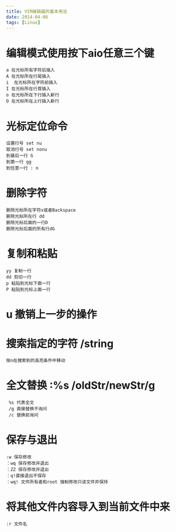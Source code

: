 ```yaml
---
title: VIM编辑器的基本用法
date: 2014-04-06
tags: [Linux]
---
```


# 编辑模式使用按下aio任意三个键
    a 在光标所有字符后插入
    A 在光标所在行尾插入
    i  在光标所在字符前插入
    I 在光标所在行首插入
    o 在光标所在下行插入新行
    O 在光标所在上行插入新行

# 光标定位命令
    设置行号 set nu
    取消行号 set nonu
    到最后一行 G
    到第一行 gg
    到任意一行 : n

# 删除字符
    删除光标所在字符x或者Backspace
    删除光标所在行 dd
    删除光标后面的一行D
    删除光标后面的所有行dG

# 复制和粘贴
    yy 复制一行
    dd 剪切一行
    p 粘贴到光标下面一行
    P 粘贴到光标上面一行

# u 撤销上一步的操作

# 搜索指定的字符 /string
    按n在搜索到的高亮条件中移动

# 全文替换 :%s /oldStr/newStr/g
     %s 代表全文
     /g 直接替换不询问
     /c 替换前询问

# 保存与退出
    :w 保存修改
    ：wq 保存修改并退出
    ：ZZ 保存修改并退出
    ：q!直接退出不保存
    ：wq! 文件所有者和root 强制修改只读文件并保持

# 将其他文件内容导入到当前文件中来
    :r 文件名